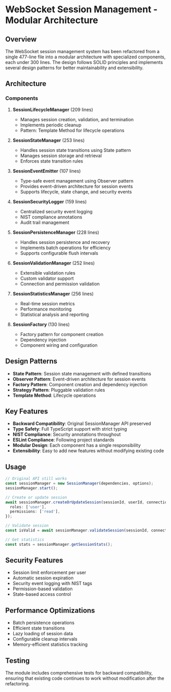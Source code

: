 # WebSocket Session Management - Modular Architecture

## Overview

The WebSocket session management system has been refactored from a single 477-line file into a modular architecture with specialized components, each under 300 lines. The design follows SOLID principles and implements several design patterns for better maintainability and extensibility.

## Architecture

### Components

1. **SessionLifecycleManager** (209 lines)
   - Manages session creation, validation, and termination
   - Implements periodic cleanup
   - Pattern: Template Method for lifecycle operations

2. **SessionStateManager** (253 lines)
   - Handles session state transitions using State pattern
   - Manages session storage and retrieval
   - Enforces state transition rules

3. **SessionEventEmitter** (107 lines)
   - Type-safe event management using Observer pattern
   - Provides event-driven architecture for session events
   - Supports lifecycle, state change, and security events

4. **SessionSecurityLogger** (159 lines)
   - Centralized security event logging
   - NIST compliance annotations
   - Audit trail management

5. **SessionPersistenceManager** (228 lines)
   - Handles session persistence and recovery
   - Implements batch operations for efficiency
   - Supports configurable flush intervals

6. **SessionValidationManager** (252 lines)
   - Extensible validation rules
   - Custom validator support
   - Connection and permission validation

7. **SessionStatisticsManager** (256 lines)
   - Real-time session metrics
   - Performance monitoring
   - Statistical analysis and reporting

8. **SessionFactory** (130 lines)
   - Factory pattern for component creation
   - Dependency injection
   - Component wiring and configuration

## Design Patterns

- **State Pattern**: Session state management with defined transitions
- **Observer Pattern**: Event-driven architecture for session events
- **Factory Pattern**: Component creation and dependency injection
- **Strategy Pattern**: Pluggable validation rules
- **Template Method**: Lifecycle operations

## Key Features

- **Backward Compatibility**: Original SessionManager API preserved
- **Type Safety**: Full TypeScript support with strict typing
- **NIST Compliance**: Security annotations throughout
- **ESLint Compliance**: Following project standards
- **Modular Design**: Each component has a single responsibility
- **Extensibility**: Easy to add new features without modifying existing code

## Usage

```typescript
// Original API still works
const sessionManager = new SessionManager(dependencies, options);
sessionManager.start();

// Create or update session
await sessionManager.createOrUpdateSession(sessionId, userId, connectionId, {
  roles: ['user'],
  permissions: ['read'],
});

// Validate session
const isValid = await sessionManager.validateSession(sessionId, connectionManager);

// Get statistics
const stats = sessionManager.getSessionStats();
```

## Security Features

- Session limit enforcement per user
- Automatic session expiration
- Security event logging with NIST tags
- Permission-based validation
- State-based access control

## Performance Optimizations

- Batch persistence operations
- Efficient state transitions
- Lazy loading of session data
- Configurable cleanup intervals
- Memory-efficient statistics tracking

## Testing

The module includes comprehensive tests for backward compatibility, ensuring that existing code continues to work without modification after the refactoring.